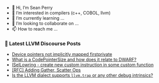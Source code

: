 - 👋 Hi, I’m Sean Perry
- 👀 I’m interested in compilers (c++, COBOL, llvm)
- 🌱 I’m currently learning ...
- 💞️ I’m looking to collaborate on ...
- 📫 How to reach me ...

<!---
s66perry/s66perry is a ✨ special ✨ repository because its `README.md` (this file) appears on your GitHub profile.
You can click the Preview link to take a look at your changes.
--->
### 📕 Latest LLVM Discourse Posts

<!-- DISCOURSE-LLVM:START -->
- [Device pointers not implicitly mapped firstprivate](https://discourse.llvm.org/t/device-pointers-not-implicitly-mapped-firstprivate/64902#post_2)
- [What is a CodePointerSize and how does it relate to DWARF?](https://discourse.llvm.org/t/what-is-a-codepointersize-and-how-does-it-relate-to-dwarf/64825#post_10)
- [ISelLowring - create new custom instruction in some custom function](https://discourse.llvm.org/t/isellowring-create-new-custom-instruction-in-some-custom-function/64913#post_2)
- [[RFC] Adding Gather, Scatter Ops](https://discourse.llvm.org/t/rfc-adding-gather-scatter-ops/64757#post_14)
- [Is the LLVM dialect supports `llvm.trap` or any other debug intrinsics?](https://discourse.llvm.org/t/is-the-llvm-dialect-supports-llvm-trap-or-any-other-debug-intrinsics/64903#post_5)
<!-- DISCOURSE-LLVM:END -->
